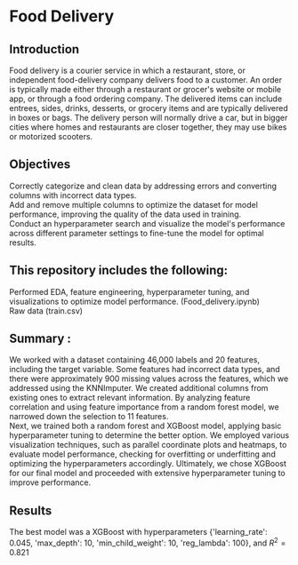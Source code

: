 # Food Delivery
## Introduction
Food delivery is a courier service in which a restaurant, store, or independent food-delivery company delivers food to a customer. 
An order is typically made either through a restaurant or grocer's website or mobile app, or through a food ordering company. 
The delivered items can include entrees, sides, drinks, desserts, or grocery items and are typically delivered in boxes or bags. 
The delivery person will normally drive a car, but in bigger cities where homes and restaurants are closer together, they may use bikes or motorized scooters.


## Objectives
Correctly categorize and clean data by addressing errors and converting columns with incorrect data types. <br>
Add and remove multiple columns to optimize the dataset for model performance, improving the quality of the data used in training. <br>
Conduct an hyperparameter search and visualize the model's performance across different parameter settings to fine-tune the model for optimal results.

## This repository includes the following:
Performed EDA, feature engineering, hyperparameter tuning, and visualizations to optimize model performance. (Food_delivery.ipynb) <br>
Raw data (train.csv) <br>
## Summary :
We worked with a dataset containing 46,000 labels and 20 features, including the target variable. Some features had incorrect data types, and there were approximately 900 missing values across the features, which we addressed using the KNNImputer. We created additional columns from existing ones to extract relevant information. By analyzing feature correlation and using feature importance from a random forest model, we narrowed down the selection to 11 features. <br>
Next, we trained both a random forest and XGBoost model, applying basic hyperparameter tuning to determine the better option. We employed various visualization techniques, such as parallel coordinate plots and heatmaps, to evaluate model performance, checking for overfitting or underfitting and optimizing the hyperparameters accordingly. Ultimately, we chose XGBoost for our final model and proceeded with extensive hyperparameter tuning to improve performance.
 

## Results
The best model was a XGBoost with hyperparameters {'learning_rate': 0.045, 'max_depth': 10, 'min_child_weight': 10, 'reg_lambda': 100}, and $R^2 = 0.821$

